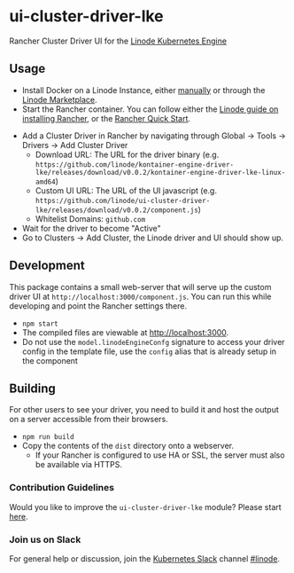 # ui-cluster-driver-lke

Rancher Cluster Driver UI for the [Linode Kubernetes Engine](https://www.linode.com/products/kubernetes/)

## Usage

* Install Docker on a Linode Instance, either [manually](https://www.linode.com/docs/applications/containers/how-to-install-docker-and-pull-images-for-container-deployment/) or through the [Linode Marketplace](https://www.linode.com/docs/guides/deploying-docker-with-one-click-apps/).
* Start the Rancher container. You can follow either the [Linode guide on installing Rancher](https://www.linode.com/docs/guides/how-to-deploy-kubernetes-on-linode-with-rancher-2-x/), or the [Rancher Quick Start](https://rancher.com/docs/rancher/v2.x/en/quick-start-guide/deployment/quickstart-manual-setup/).

<!-- TODO: not needed in Rancher x.x+ -->

* Add a Cluster Driver in Rancher by navigating through Global -> Tools -> Drivers -> Add Cluster Driver
  * Download URL: The URL for the driver binary (e.g. `https://github.com/linode/kontainer-engine-driver-lke/releases/download/v0.0.2/kontainer-engine-driver-lke-linux-amd64`)
  * Custom UI URL: The URL of the UI javascript (e.g. `https://github.com/linode/ui-cluster-driver-lke/releases/download/v0.0.2/component.js`)
  * Whitelist Domains: `github.com`
* Wait for the driver to become "Active"
* Go to Clusters -> Add Cluster, the Linode driver and UI should show up.

## Development

This package contains a small web-server that will serve up the custom driver UI at `http://localhost:3000/component.js`.  You can run this while developing and point the Rancher settings there.

* `npm start`
* The compiled files are viewable at <http://localhost:3000>.
* Do not use the `model.linodeEngineConfg` signature to access your driver config in the template file, use the `config` alias that is already setup in the component

## Building

For other users to see your driver, you need to build it and host the output on a server accessible from their browsers.

* `npm run build`
* Copy the contents of the `dist` directory onto a webserver.
  * If your Rancher is configured to use HA or SSL, the server must also be available via HTTPS.


### Contribution Guidelines

Would you like to improve the `ui-cluster-driver-lke` module? Please start [here](https://github.com/linode/ui-cluster-driver-lke/blob/master/.github/CONTRIBUTING.md).


### Join us on Slack

For general help or discussion, join the [Kubernetes Slack](http://slack.k8s.io/) channel [#linode](https://kubernetes.slack.com/messages/CD4B15LUR).
